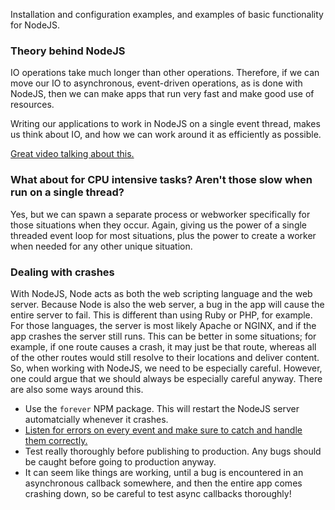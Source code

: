 Installation and configuration examples, and examples of basic functionality for NodeJS.

### Theory behind NodeJS
IO operations take much longer than other operations. Therefore, if we can move our IO to asynchronous, event-driven operations, as is done with NodeJS, then we can make apps that run very fast and make good use of resources.

Writing our applications to work in NodeJS on a single event thread, makes us think about IO, and how we can work around it as efficiently as possible.

[Great video talking about this.](https://www.youtube.com/watch?v=L0pjVcIsU6A)

### What about for CPU intensive tasks? Aren't those slow when run on a single thread?
Yes, but we can spawn a separate process or webworker specifically for those situations when they occur. Again, giving us the power of a single threaded event loop for most situations, plus the power to create a worker when needed for any other unique situation.

### Dealing with crashes
With NodeJS, Node acts as both the web scripting language and the web server. Because Node is also the web server, a bug in the app will cause the entire server to fail. This is different than using Ruby or PHP, for example. For those languages, the server is most likely Apache or NGINX, and if the app crashes the server still runs. This can be better in some situations; for example, if one route causes a crash, it may just be that route, whereas all of the other routes would still resolve to their locations and deliver content. So, when working with NodeJS, we need to be especially careful. However, one could argue that we should always be especially careful anyway. There are also some ways around this.

* Use the `forever` NPM package. This will restart the NodeJS server automatcially whenever it crashes.
* [Listen for errors on every event and make sure to catch and handle them correctly.](https://www.joyent.com/node-js/production/design/errors) 
* Test really thoroughly before publishing to production. Any bugs should be caught before going to production anyway.
* It can seem like things are working, until a bug is encountered in an asynchronous callback somewhere, and then the entire app comes crashing down, so be careful to test async callbacks thoroughly!

